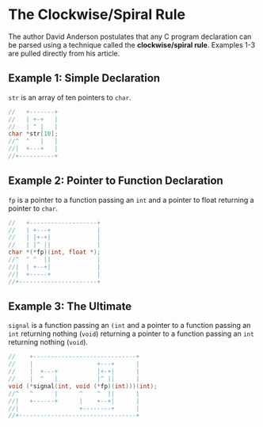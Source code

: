 # The Clockwise/Spiral Rule

The author David Anderson postulates that any C program declaration can be parsed
using a technique called the **clockwise/spiral rule**. Examples 1-3 are pulled
directly from his article.

## Example 1: Simple Declaration

`str` is an array of ten pointers to `char`.

```c
//   +-------+
//   | +-+   |
//   | ^ |   |
char *str[10];
//^  ^   |   |
//|  +---+   |
//+----------+
```

## Example 2: Pointer to Function Declaration

`fp` is a pointer to a function passing an `int` and a pointer to float returning
a pointer to `char`.

```c
//   +-------------------+
//   | +---+             |
//   | |+-+|             |
//   | |^ ||             |
char *(*fp)(int, float *);
//^  ^ ^  ||             |
//|  | +--+|             |
//|  +-----+             |
//+----------------------+
```

## Example 3: The Ultimate

`signal` is a function passing an `(int` and a pointer to a function passing an
`int` returning nothing (`void`) returning a pointer to a function passing an
`int` returning nothing (`void`).

```c
//    +-----------------------------+
//    |                  +---+      |
//    |  +---+           |+-+|      |
//    |  ^   |           |^ ||      |
void (*signal(int, void (*fp)(int)))(int);
//^   ^      |      ^    ^  ||      |
//|   +------+      |    +--+|      |
//|                 +--------+      |
//+---------------------------------+
```
